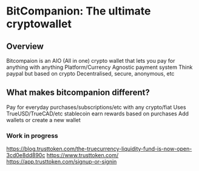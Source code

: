 # BitCompanion: The ultimate cryptowallet


## Overview
Bitcompaion is an AIO (All in one) crypto wallet that lets you pay for anything with anything
Platform/Currency Agnostic payment system
Think paypal but based on crypto
Decentralised, secure, anonymous, etc

## What makes bitcompanion different?
Pay for everyday purchases/subscriptions/etc with any crypto/fiat
Uses TrueUSD/TrueCAD/etc stablecoin
earn rewards based on purchases
Add wallets or create a new wallet



### Work in progress
https://blog.trusttoken.com/the-truecurrency-liquidity-fund-is-now-open-3cd0e8dd890c
https://www.trusttoken.com/
https://app.trusttoken.com/signup-or-signin
